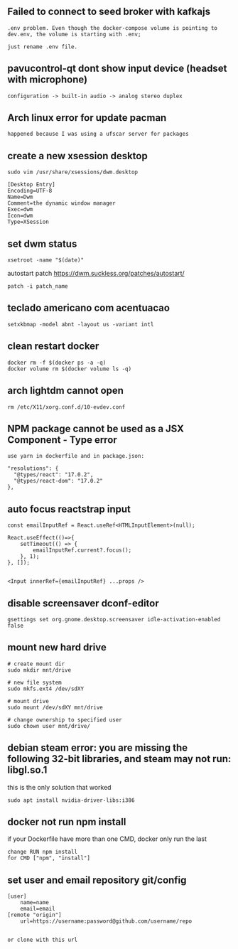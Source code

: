 ## Failed to connect to seed broker with kafkajs
```
.env problem. Even though the docker-compose volume is pointing to dev.env, the volume is starting with .env;

just rename .env file.
```

## pavucontrol-qt dont show input device (headset with microphone)
```
configuration -> built-in audio -> analog stereo duplex
```

## Arch linux error for update pacman

```
happened because I was using a ufscar server for packages 
```

## create a new xsession desktop

```
sudo vim /usr/share/xsessions/dwm.desktop
```

```
[Desktop Entry]
Encoding=UTF-8
Name=Dwm
Comment=the dynamic window manager
Exec=dwm
Icon=dwm
Type=XSession
```


## set dwm status
```
xsetroot -name "$(date)"
```
autostart patch
https://dwm.suckless.org/patches/autostart/


```
patch -i patch_name
```

## teclado americano com acentuacao
```
setxkbmap -model abnt -layout us -variant intl
```

## clean restart docker
```
docker rm -f $(docker ps -a -q)
docker volume rm $(docker volume ls -q)
```

## arch lightdm cannot open
``` 
rm /etc/X11/xorg.conf.d/10-evdev.conf
```

## NPM package cannot be used as a JSX Component - Type error
```
use yarn in dockerfile and in package.json:

"resolutions": {
  "@types/react": "17.0.2",
  "@types/react-dom": "17.0.2"
},

```
## auto focus reactstrap input
```
const emailInputRef = React.useRef<HTMLInputElement>(null);

React.useEffect(()=>{
    setTimeout(() => {
        emailInputRef.current?.focus();
    }, 1);
}, []);


<Input innerRef={emailInputRef} ...props />

```

## disable screensaver dconf-editor
```
gsettings set org.gnome.desktop.screensaver idle-activation-enabled false
```
## mount new hard drive

```
# create mount dir
sudo mkdir mnt/drive

# new file system
sudo mkfs.ext4 /dev/sdXY

# mount drive
sudo mount /dev/sdXY mnt/drive

# change ownership to specified user
sudo chown user mnt/drive/
```

## debian steam error: you are missing the following 32-bit libraries, and steam may not run: libgl.so.1

this is the only solution that worked

```
sudo apt install nvidia-driver-libs:i386
```

## docker not run npm install
if your Dockerfile have more than one CMD, docker only run the last

```
change RUN npm install
for CMD ["npm", "install"]
``` 

## set user and email repository git/config

```
[user]
	name=name
	email=email
[remote "origin"] 
	url=https://username:password@github.com/username/repo 


or clone with this url
```
